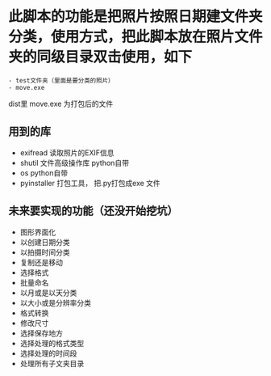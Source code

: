 # 此脚本的功能是把照片按照日期建文件夹分类，使用方式，把此脚本放在照片文件夹的同级目录双击使用，如下
    - test文件夹（里面是要分类的照片）
    - move.exe

dist里 move.exe 为打包后的文件

## 用到的库
 - exifread 读取照片的EXIF信息
 - shutil 文件高级操作库 python自带
 - os python自带
 - pyinstaller 打包工具， 把.py打包成exe 文件



## 未来要实现的功能（还没开始挖坑）
 - 图形界面化
 - 以创建日期分类
 - 以拍摄时间分类
 - 复制还是移动
 - 选择格式
 - 批量命名
 - 以月或是以天分类
 - 以大小或是分辨率分类
 - 格式转换
 - 修改尺寸
 -  选择保存地方
 -  选择处理的格式类型
 -  选择处理的时间段
 -  处理所有子文夹目录
